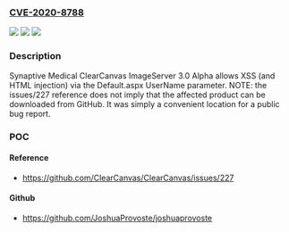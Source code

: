 ### [CVE-2020-8788](https://cve.mitre.org/cgi-bin/cvename.cgi?name=CVE-2020-8788)
![](https://img.shields.io/static/v1?label=Product&message=n%2Fa&color=blue)
![](https://img.shields.io/static/v1?label=Version&message=n%2Fa&color=blue)
![](https://img.shields.io/static/v1?label=Vulnerability&message=n%2Fa&color=brighgreen)

### Description

Synaptive Medical ClearCanvas ImageServer 3.0 Alpha allows XSS (and HTML injection) via the Default.aspx UserName parameter. NOTE: the issues/227 reference does not imply that the affected product can be downloaded from GitHub. It was simply a convenient location for a public bug report.

### POC

#### Reference
- https://github.com/ClearCanvas/ClearCanvas/issues/227

#### Github
- https://github.com/JoshuaProvoste/joshuaprovoste

